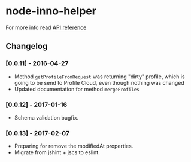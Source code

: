 # node-inno-helper

For more info read [API reference](http://public.innomdc.com/node-helper/)

## Changelog

### [0.0.11] - 2016-04-27
- Method ```getProfileFromRequest``` was returning "dirty" profile, which is going to be send to Profile Cloud, even though nothing was changed
- Updated documentation for method ```mergeProfiles```

### [0.0.12] - 2017-01-16
- Schema validation bugfix.

### [0.0.13] - 2017-02-07
- Preparing for remove the modifiedAt properties.
- Migrate from jshint + jscs to eslint.
